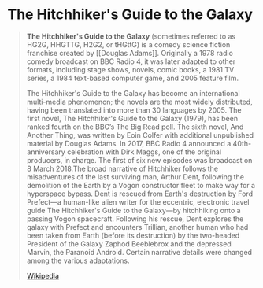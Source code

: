 # The Hitchhiker's Guide to the Galaxy

> **The Hitchhiker's Guide to the Galaxy** (sometimes referred to as HG2G, HHGTTG, H2G2, or tHGttG) is a comedy science fiction franchise created by [[Douglas Adams]]. Originally a 1978 radio comedy broadcast on BBC Radio 4, it was later adapted to other formats, including stage shows, novels, comic books, a 1981 TV series, a 1984 text-based computer game, and 2005 feature film.
>
> The Hitchhiker's Guide to the Galaxy has become an international multi-media phenomenon; the novels are the most widely distributed, having been translated into more than 30 languages by 2005. The first novel, The Hitchhiker's Guide to the Galaxy (1979), has been ranked fourth on the BBC’s The Big Read poll. The sixth novel, And Another Thing, was written by Eoin Colfer with additional unpublished material by Douglas Adams. In 2017, BBC Radio 4 announced a 40th-anniversary celebration with Dirk Maggs, one of the original producers, in charge. The first of six new episodes was broadcast on 8 March 2018.The broad narrative of Hitchhiker follows the misadventures of the last surviving man, Arthur Dent, following the demolition of the Earth by a Vogon constructor fleet to make way for a hyperspace bypass. Dent is rescued from Earth's destruction by Ford Prefect—a human-like alien writer for the eccentric, electronic travel guide The Hitchhiker's Guide to the Galaxy—by hitchhiking onto a passing Vogon spacecraft. Following his rescue, Dent explores the galaxy with Prefect and encounters Trillian, another human who had been taken from Earth (before its destruction) by the two-headed President of the Galaxy Zaphod Beeblebrox and the depressed Marvin, the Paranoid Android. Certain narrative details were changed among the various adaptations.
>
> [Wikipedia](https://en.wikipedia.org/wiki/The%20Hitchhiker's%20Guide%20to%20the%20Galaxy)